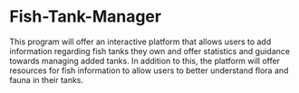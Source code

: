 # Fish-Tank-Manager
This program will offer an interactive platform that allows users to add information regarding fish tanks they own and offer statistics and guidance towards managing added tanks. In addition to this, the platform will offer resources for fish information to allow users to better understand flora and fauna in their tanks.

